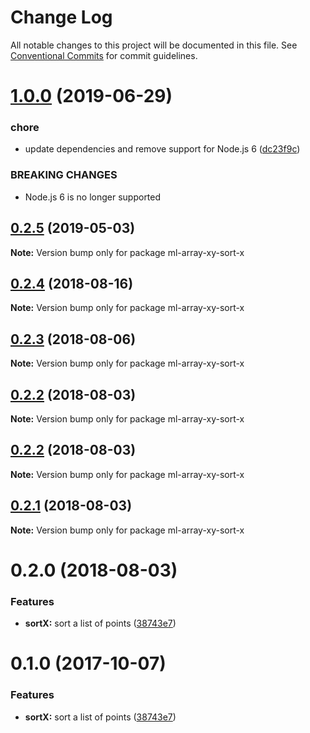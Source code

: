 # Change Log

All notable changes to this project will be documented in this file.
See [Conventional Commits](https://conventionalcommits.org) for commit guidelines.

# [1.0.0](https://github.com/mljs/array-xy/compare/ml-array-xy-sort-x@0.2.5...ml-array-xy-sort-x@1.0.0) (2019-06-29)


### chore

* update dependencies and remove support  for Node.js 6 ([dc23f9c](https://github.com/mljs/array-xy/commit/dc23f9c))


### BREAKING CHANGES

* Node.js 6 is no longer supported





## [0.2.5](https://github.com/mljs/array-xy/compare/ml-array-xy-sort-x@0.2.4...ml-array-xy-sort-x@0.2.5) (2019-05-03)

**Note:** Version bump only for package ml-array-xy-sort-x





<a name="0.2.4"></a>
## [0.2.4](https://github.com/mljs/array-xy/compare/ml-array-xy-sort-x@0.2.3...ml-array-xy-sort-x@0.2.4) (2018-08-16)




**Note:** Version bump only for package ml-array-xy-sort-x

<a name="0.2.3"></a>
## [0.2.3](https://github.com/mljs/array-xy/compare/ml-array-xy-sort-x@0.2.2...ml-array-xy-sort-x@0.2.3) (2018-08-06)




**Note:** Version bump only for package ml-array-xy-sort-x

<a name="0.2.2"></a>
## [0.2.2](https://github.com/mljs/array-xy/compare/ml-array-xy-sort-x@0.2.2...ml-array-xy-sort-x@0.2.2) (2018-08-03)




**Note:** Version bump only for package ml-array-xy-sort-x

<a name="0.2.2"></a>
## [0.2.2](https://github.com/mljs/array-xy/compare/ml-array-xy-sort-x@0.2.1...ml-array-xy-sort-x@0.2.2) (2018-08-03)




**Note:** Version bump only for package ml-array-xy-sort-x

<a name="0.2.1"></a>
## [0.2.1](https://github.com/mljs/array-xy/compare/ml-array-xy-sort-x@0.2.0...ml-array-xy-sort-x@0.2.1) (2018-08-03)

**Note:** Version bump only for package ml-array-xy-sort-x





<a name="0.2.0"></a>
# 0.2.0 (2018-08-03)


### Features

* **sortX:** sort a list of points ([38743e7](https://github.com/mljs/array-xy/commit/38743e7))





<a name="0.1.0"></a>
# 0.1.0 (2017-10-07)


### Features

* **sortX:** sort a list of points ([38743e7](https://github.com/mljs/array-xy/commit/38743e7))
